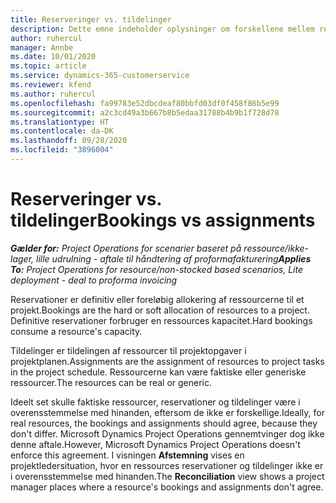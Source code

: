 ```yaml
---
title: Reserveringer vs. tildelinger
description: Dette emne indeholder oplysninger om forskellene mellem ressourcereservationer og ressourcetildelinger.
author: ruhercul
manager: Annbe
ms.date: 10/01/2020
ms.topic: article
ms.service: dynamics-365-customerservice
ms.reviewer: kfend
ms.author: ruhercul
ms.openlocfilehash: fa99783e52dbcdeaf80bbfd03df0f458f86b5e99
ms.sourcegitcommit: a2c3cd49a3b667b8b5edaa31788b4b9b1f728d78
ms.translationtype: HT
ms.contentlocale: da-DK
ms.lasthandoff: 09/28/2020
ms.locfileid: "3896004"
---
```

# <a name="bookings-vs-assignments"></a><span data-ttu-id="1168b-103">Reserveringer vs. tildelinger</span><span class="sxs-lookup"><span data-stu-id="1168b-103">Bookings vs assignments</span></span>

<span data-ttu-id="1168b-104">_**Gælder for:** Project Operations for scenarier baseret på ressource/ikke-lager, lille udrulning - aftale til håndtering af proformafakturering_</span><span class="sxs-lookup"><span data-stu-id="1168b-104">_**Applies To:** Project Operations for resource/non-stocked based scenarios, Lite deployment - deal to proforma invoicing_</span></span>

<span data-ttu-id="1168b-105">Reservationer er definitiv eller foreløbig allokering af ressourcerne til et projekt.</span><span class="sxs-lookup"><span data-stu-id="1168b-105">Bookings are the hard or soft allocation of resources to a project.</span></span> <span data-ttu-id="1168b-106">Definitive reservationer forbruger en ressources kapacitet.</span><span class="sxs-lookup"><span data-stu-id="1168b-106">Hard bookings consume a resource's capacity.</span></span> 

<span data-ttu-id="1168b-107">Tildelinger er tildelingen af ressourcer til projektopgaver i projektplanen.</span><span class="sxs-lookup"><span data-stu-id="1168b-107">Assignments are the assignment of resources to project tasks in the project schedule.</span></span> <span data-ttu-id="1168b-108">Ressourcerne kan være faktiske eller generiske ressourcer.</span><span class="sxs-lookup"><span data-stu-id="1168b-108">The resources can be real or generic.</span></span> 

<span data-ttu-id="1168b-109">Ideelt set skulle faktiske ressourcer, reservationer og tildelinger være i overensstemmelse med hinanden, eftersom de ikke er forskellige.</span><span class="sxs-lookup"><span data-stu-id="1168b-109">Ideally, for real resources, the bookings and assignments should agree, because they don't differ.</span></span> <span data-ttu-id="1168b-110">Microsoft Dynamics Project Operations gennemtvinger dog ikke denne aftale.</span><span class="sxs-lookup"><span data-stu-id="1168b-110">However, Microsoft Dynamics Project Operations doesn't enforce this agreement.</span></span> <span data-ttu-id="1168b-111">I visningen **Afstemning** vises en projektledersituation, hvor en ressources reservationer og tildelinger ikke er i overensstemmelse med hinanden.</span><span class="sxs-lookup"><span data-stu-id="1168b-111">The **Reconciliation** view shows a project manager places where a resource's bookings and assignments don't agree.</span></span>
